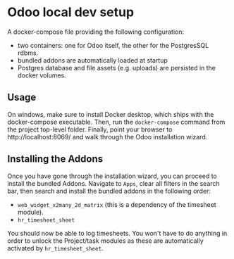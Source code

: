 # Odoo local dev setup

A docker-compose file providing the following configuration:
- two containers: one for Odoo itself, the other for the PostgresSQL rdbms.
- bundled addons are automatically loaded at startup
- Postgres database and file assets (e.g. uploads) are persisted in the docker volumes.

## Usage

On windows, make sure to install Docker desktop, which ships with the docker-compose executable.
Then, run the `docker-compose` command from the project top-level folder. 
Finally, point your browser to http://localhost:8069/ and walk through the Odoo installation wizard.

## Installing the Addons

Once you have gone through the installation wizard, you can proceed to install the bundled Addons.
Navigate to `Apps`, clear all filters in the search bar, then search and install the bundled addons
in the following order:

- `web_widget_x2many_2d_matrix` (this is a dependency of the timesheet module).
- `hr_timesheet_sheet`

You should now be able to log timesheets. You won't have to do anything in order to unlock the Project/task
modules as these are automatically activated by `hr_timesheet_sheet`.

